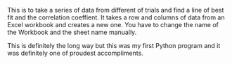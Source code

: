 This is to take a series of data from different of trials and find a line of best fit and the correlation coeffient.
It takes a row and columns of data from an Excel workbook and creates a new one. You have to change the name of the Workbook and the sheet name manually. 

This is definitely the long way but this was my first Python program and it was definitely one of proudest accompliments.
